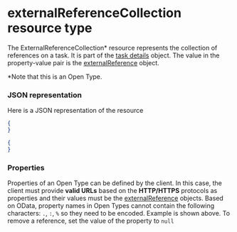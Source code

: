 # externalReferenceCollection resource type

The ExternalReferenceCollection* resource represents the collection of references on a task. It is part of the [task details](taskdetails.md) object. The value in the property-value pair is the [externalReference](externalreference.md) object.

*Note that this is an Open Type.

### JSON representation

Here is a JSON representation of the resource

<!-- {
  "blockType": "resource",
  "optionalProperties": [

  ],
  "@odata.type": "microsoft.graph.externalreferencecollection"
}-->

```json
{
}

```

```json
{
}

```
### Properties
Properties of an Open Type can be defined by the client. In this case, the client must provide **valid URLs** based on the **HTTP/HTTPS** protocols as properties and their values must be the [externalReference](externalreference.md) objects. Based on OData, property names in Open Types cannot contain the following characters: `.`, `:`, `%`  so they need to be encoded. Example is shown above. To remove a reference, set the value of the property to `null`

<!-- uuid: 8fcb5dbc-d5aa-4681-8e31-b001d5168d79
2015-10-25 14:57:30 UTC -->
<!-- {
  "type": "#page.annotation",
  "description": "externalReferenceCollection resource",
  "keywords": "",
  "section": "documentation",
  "tocPath": ""
}-->